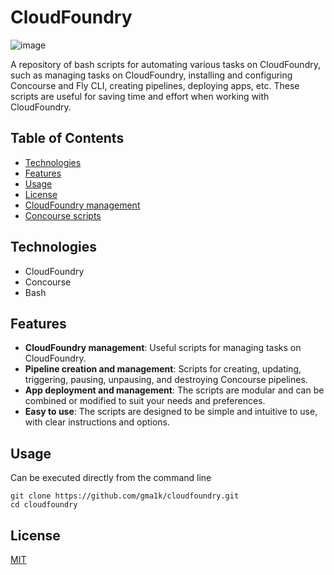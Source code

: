 # CloudFoundry

![image](https://github.com/gma1k/scripts/assets/138721734/b7a9e576-ad21-4834-873c-11d42d58bbd7)

A repository of bash scripts for automating various tasks on CloudFoundry, such as managing tasks on CloudFoundry, installing and configuring Concourse and Fly CLI, creating pipelines, deploying apps, etc. These scripts are useful for saving time and effort when working with CloudFoundry.

## Table of Contents

- [Technologies](#technologies)
- [Features](#features)
- [Usage](#usage)
- [License](#license)
- [CloudFoundry management](scripts/README.md)
- [Concourse scripts](concourse/README.md)


## Technologies

- CloudFoundry
- Concourse
- Bash

## Features

- **CloudFoundry management**: Useful scripts for managing tasks on CloudFoundry.
- **Pipeline creation and management**: Scripts for creating, updating, triggering, pausing, unpausing, and destroying Concourse pipelines.
- **App deployment and management**: The scripts are modular and can be combined or modified to suit your needs and preferences.
- **Easy to use**: The scripts are designed to be simple and intuitive to use, with clear instructions and options.

## Usage
Can be executed directly from the command line

```
git clone https://github.com/gma1k/cloudfoundry.git
cd cloudfoundry
````

## License

[MIT](LICENSE)



